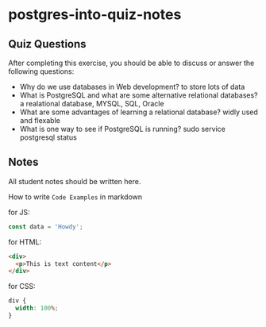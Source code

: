 # postgres-into-quiz-notes

## Quiz Questions

After completing this exercise, you should be able to discuss or answer the following questions:

- Why do we use databases in Web development?
  to store lots of data
- What is PostgreSQL and what are some alternative relational databases?
  a realational database, MYSQL, SQL, Oracle
- What are some advantages of learning a relational database?
  widly used and flexable
- What is one way to see if PostgreSQL is running?
  sudo service postgresql status

## Notes

All student notes should be written here.

How to write `Code Examples` in markdown

for JS:

```javascript
const data = 'Howdy';
```

for HTML:

```html
<div>
  <p>This is text content</p>
</div>
```

for CSS:

```css
div {
  width: 100%;
}
```
